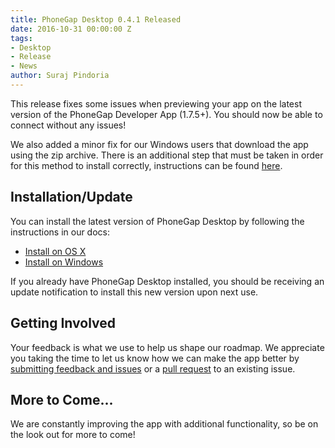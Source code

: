 ```yaml
---
title: PhoneGap Desktop 0.4.1 Released
date: 2016-10-31 00:00:00 Z
tags:
- Desktop
- Release
- News
author: Suraj Pindoria
---
```


This release fixes some issues when previewing your app on the latest version of the PhoneGap Developer App (1.7.5+). You should now be able to connect without any issues!

We also added a minor fix for our Windows users that download the app using the zip archive. There is an additional step that must be taken in order for this method to install correctly, instructions can be found [here](https://github.com/phonegap/phonegap-app-desktop/blob/master/INSTALL).

## Installation/Update

You can install the latest version of PhoneGap Desktop by following the instructions in our docs:

- [Install on OS X](http://docs.phonegap.com/references/desktop-app/install/mac/)
- [Install on Windows](http://docs.phonegap.com/references/desktop-app/install/win/)

If you already have PhoneGap Desktop installed, you should be receiving an update notification to install this new version upon next use. 

## Getting Involved

Your feedback is what we use to help us shape our roadmap. We appreciate you taking the time to let us know how we can make the app better by [submitting feedback and issues](https://github.com/phonegap/phonegap-app-desktop/issues) or a [pull request](https://github.com/phonegap/phonegap-app-desktop) to an existing issue.

## More to Come...
We are constantly improving the app with additional functionality, so be on the look out for more to come!
